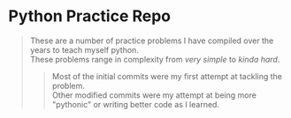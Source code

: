 # Python Practice Repo

> These are a number of practice problems I have compiled over the years to teach myself python.  
> These problems range in complexity from *very simple* to *kinda hard*.  
>> Most of the initial commits were my first attempt at tackling the problem.  
>> Other modified commits were my attempt at being more "pythonic" or writing better code as I learned. 


